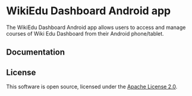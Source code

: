 # WikiEdu Dashboard Android app

The WikiEdu Dashboard Android app allows users to access and manage courses of Wiki Edu Dashboard from their Android phone/tablet.


## Documentation


## License ##

This software is open source, licensed under the [Apache License 2.0][1].

[1]: https://www.apache.org/licenses/LICENSE-2.0
